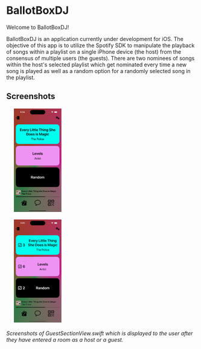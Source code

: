 # BallotBoxDJ
Welcome to BallotBoxDJ!

BallotBoxDJ is an application currently under development for iOS. The objective of this app is to utilize the Spotify SDK to manipulate the playback of songs within a playlist on a single iPhone device (the host) from the consensus of multiple users (the guests).
There are two nominees of songs within the host's selected playlist which get nominated every time a new song is played as well as a random option for a randomly selected song in the playlist.

## Screenshots

<div>
  <img src="https://github.com/jpferner/BallotBoxDJ/blob/develop/screenshots/section-view.png?raw=true" width=25% height=25%/ style="display: block; margin: 20px;">
  
  <img src="https://github.com/jpferner/BallotBoxDJ/blob/develop/screenshots/section-view-votes.png?raw=true" width=25% height=25%/ style="display: block; margin: 20px;">
</div>

*Screenshots of GuestSectionView.swift which is displayed to the user after they have entered a room as a host or a guest.*

